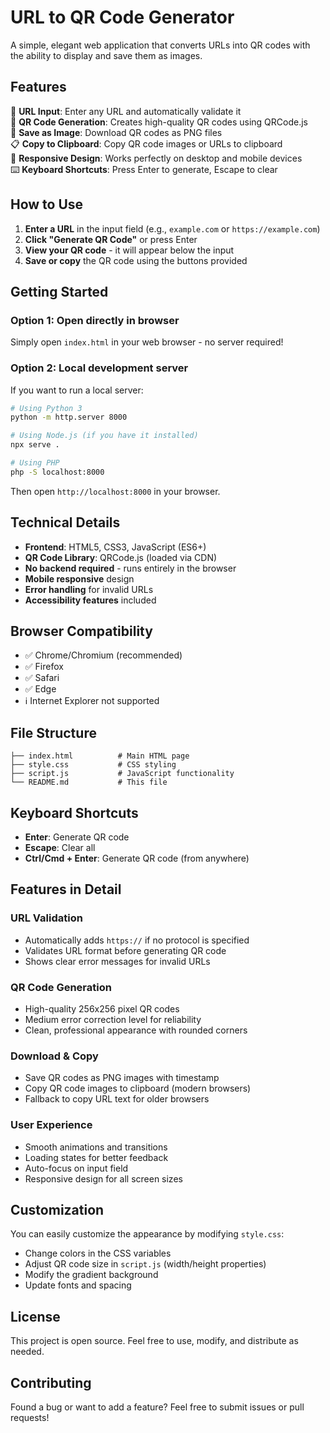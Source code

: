 # URL to QR Code Generator

A simple, elegant web application that converts URLs into QR codes with the ability to display and save them as images.

## Features

🔗 **URL Input**: Enter any URL and automatically validate it  
📱 **QR Code Generation**: Creates high-quality QR codes using QRCode.js  
💾 **Save as Image**: Download QR codes as PNG files  
📋 **Copy to Clipboard**: Copy QR code images or URLs to clipboard  
🎨 **Responsive Design**: Works perfectly on desktop and mobile devices  
⌨️ **Keyboard Shortcuts**: Press Enter to generate, Escape to clear  

## How to Use

1. **Enter a URL** in the input field (e.g., `example.com` or `https://example.com`)
2. **Click "Generate QR Code"** or press Enter
3. **View your QR code** - it will appear below the input
4. **Save or copy** the QR code using the buttons provided

## Getting Started

### Option 1: Open directly in browser
Simply open `index.html` in your web browser - no server required!

### Option 2: Local development server
If you want to run a local server:

```bash
# Using Python 3
python -m http.server 8000

# Using Node.js (if you have it installed)
npx serve .

# Using PHP
php -S localhost:8000
```

Then open `http://localhost:8000` in your browser.

## Technical Details

- **Frontend**: HTML5, CSS3, JavaScript (ES6+)
- **QR Code Library**: QRCode.js (loaded via CDN)
- **No backend required** - runs entirely in the browser
- **Mobile responsive** design
- **Error handling** for invalid URLs
- **Accessibility features** included

## Browser Compatibility

- ✅ Chrome/Chromium (recommended)
- ✅ Firefox
- ✅ Safari
- ✅ Edge
- ℹ️ Internet Explorer not supported

## File Structure

```
├── index.html          # Main HTML page
├── style.css           # CSS styling
├── script.js           # JavaScript functionality
└── README.md           # This file
```

## Keyboard Shortcuts

- **Enter**: Generate QR code
- **Escape**: Clear all
- **Ctrl/Cmd + Enter**: Generate QR code (from anywhere)

## Features in Detail

### URL Validation
- Automatically adds `https://` if no protocol is specified
- Validates URL format before generating QR code
- Shows clear error messages for invalid URLs

### QR Code Generation
- High-quality 256x256 pixel QR codes
- Medium error correction level for reliability
- Clean, professional appearance with rounded corners

### Download & Copy
- Save QR codes as PNG images with timestamp
- Copy QR code images to clipboard (modern browsers)
- Fallback to copy URL text for older browsers

### User Experience
- Smooth animations and transitions
- Loading states for better feedback
- Auto-focus on input field
- Responsive design for all screen sizes

## Customization

You can easily customize the appearance by modifying `style.css`:

- Change colors in the CSS variables
- Adjust QR code size in `script.js` (width/height properties)
- Modify the gradient background
- Update fonts and spacing

## License

This project is open source. Feel free to use, modify, and distribute as needed.

## Contributing

Found a bug or want to add a feature? Feel free to submit issues or pull requests!
